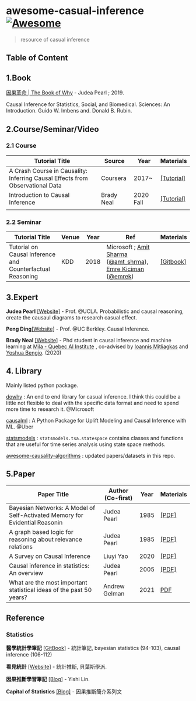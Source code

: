 # awesome-casual-inference [![Awesome](https://awesome.re/badge.svg)](https://awesome.re)

> resource of casual inference


## Table of Content




## 1.Book

[因果革命 | The Book of Why](https://www.books.com.tw/products/0010825178) - Judea Pearl ; 2019. 

Causal Inference for Statistics, Social, and Biomedical. Sciences: An Introduction. Guido W. Imbens and. Donald B. Rubin.

## 2.Course/Seminar/Video

### 2.1 Course

| Tutorial Title                                               | Source     | Year      | Materials                                                    |
| ------------------------------------------------------------ | ---------- | --------- | ------------------------------------------------------------ |
| A Crash Course in Causality: Inferring Causal Effects from Observational Data | Coursera   | 2017~     | [[Tutorial]](https://www.coursera.org/learn/crash-course-in-causality) |
| Introduction to Causal Inference                             | Brady Neal | 2020 Fall | [[Tutorial]](https://www.bradyneal.com/causal-inference-course) |
|                                                              |            |           |                                                              |

### 2.2 Seminar

| Tutorial Title                                            | Venue | Year | Ref                                                          | Materials                                                    |
| --------------------------------------------------------- | ----- | ---- | ------------------------------------------------------------ | ------------------------------------------------------------ |
| Tutorial on Causal Inference and Counterfactual Reasoning | KDD   | 2018 | Microsoft ; [Amit Sharma](http://www.amitsharma.in/) ([@amt_shrma](https://twitter.com/amt_shrma)), [Emre Kiciman](http://kiciman.org/) ([@emrek](https://twitter.com/emrek)) | [[Gitbook]](https://causalinference.gitlab.io/kdd-tutorial/) |




## 3.Expert

**Judea Pearl** [[Website]](http://bayes.cs.ucla.edu/jp_home.html) - Prof. @UCLA. Probabilistic and causal reasoning, create the causaul diagrams to research casual effect.

**Peng Ding**[[Website]](https://sites.google.com/site/pengdingpku/) - Prof. @UC Berkley. Causal Inference.

**Brady Neal** [[Website]](https://www.bradyneal.com/) - Phd student  in causal inference and machine learning at [Mila - Quebec AI Institute](https://mila.quebec/en/mila/) , co-advised by [Ioannis Mitliagkas](http://mitliagkas.github.io/) and [Yoshua Bengio](https://mila.quebec/en/yoshua-bengio/). (2020)





## 4. Library

Mainly listed python package.

[dowhy](https://github.com/microsoft/dowhy) : An end to end library for casual inference. I think this could be a little not flexible to deal with the specific data format and need to spend more time to research it. @Microsoft

[causalml](https://github.com/uber/causalml) : A Python Package for Uplift Modeling and Causal Inference with ML. @Uber

[statsmodels](https://www.statsmodels.org/stable/statespace.html) : `statsmodels.tsa.statespace` contains classes and functions that are useful for time series analysis using state space methods. 

[awesome-causality-algorithms](https://github.com/rguo12/awesome-causality-algorithms) : updated papers/datasets in this repo.



## 5.Paper

| Paper Title                                                  | Author (Co-first) | Year | Materials                                                    |
| ------------------------------------------------------------ | ----------------- | ---- | ------------------------------------------------------------ |
| Bayesian Networks: A Model of Self-Activated Memory for Evidential Reasonin | Judea Pearl       | 1985 | [[PDF]](https://ftp.cs.ucla.edu/tech-report/198_-reports/850017.pdf) |
| A graph based logic for reasoning about relevance relations  | Judea Pearl       | 1985 | [[PDF]](https://ftp.cs.ucla.edu/pub/stat_ser/r53-L.pdf)      |
| A Survey on Causal Inference                                 | Liuyi Yao         | 2020 | [[PDF]](https://arxiv.org/pdf/2002.02770.pdf)                |
| Causal inference in statistics: An overview                  | Judea Pearl       | 2005 | [[PDF]](https://ftp.cs.ucla.edu/pub/stat_ser/r350.pdf)       |
| What are the most important statistical ideas of the past 50 years? | Andrew Gelman     | 2021 | [PDF](https://arxiv.org/pdf/2012.00174.pdf)                  |



## Reference

### Statistics

**醫學統計學筆記** [[GitBook]](https://wangcc.me/LSHTMlearningnote/prob-intro.html) - 統計筆記, bayesian statistics (94-103), causal inference (106-112)

**看見統計** [[Website]](https://seeing-theory.brown.edu/bayesian-inference/cn.html#section1) - 統計推斷, 貝葉斯學派.

**因果推斷學習筆記** [[Blog]](https://dango.rocks/blog/2018/11/04/Causality0-Collection-of-Study-Materials/) - Yishi Lin.

**Capital of Statistics** [[Blog]](https://cosx.org/tags/%E5%9B%A0%E6%9E%9C%E6%8E%A8%E6%96%AD) - 因果推斷簡介系列文

